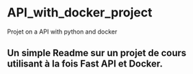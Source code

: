 # API_with_docker_project
Projet on a API with python and docker

## Un simple Readme sur un projet de cours utilisant à la fois Fast API et Docker.

